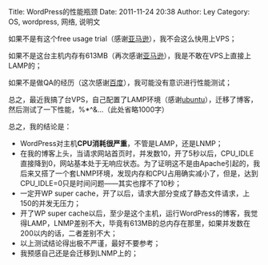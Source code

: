 Title: WordPress的性能瓶颈
Date: 2011-11-24 20:38
Author: Ley
Category: OS, wordpress, 网络, 说明文

如果不是有这个free usage trial（感谢[亚马逊][]），我不会这么快用上VPS；

如果不是这台主机内存有613MB（再次感谢[亚马逊][]），我是不敢在VPS上直接上LAMP的；

如果不是做QA的经历（这次感谢[百度][]），我可能没有意识进行性能测试；

总之，最近我搞了台VPS，自己配置了LAMP环境（感谢[ubuntu][]），迁移了博客，然后测试了一下性能，%\*\^&...（此处省略1000字）

总之，我的结论是：

-   WordPress对主机**CPU消耗很严重**，不管是LAMP，还是LNMP；
-   在我的博客上头，当请求网站首页时，并发数10，开了5秒以后，CPU\_IDLE直接降到0，网站基本处于无响应状态。为了证明这不是由Apache引起的，我后来又搭了一个套LNMP环境，发现内存和CPU占用确实减小了，但是，达到CPU\_IDLE=0只是时间问题——其实也撑不了10秒；
-   一定开WP super
    cache，开了以后，请求大部分变成了静态文件请求，上150的并发无压力；
-   开了WP super
    cache以后，至少是这个主机，运行WordPress的博客，我觉得LAMP，LNMP差别不大，毕竟有613MB的总内存在那里，如果并发数在200以内的话，二者差别不大；
-   以上测试结论得出极不严谨，最好不要参考；
-   我预感自己还是会迁移到LNMP上的；

</p>

  [亚马逊]: http://aws.amazon.com/free/ "免费试用AWS"
  [百度]: http://www.baidu.com/
  [ubuntu]: http://cloud.ubuntu.com/

